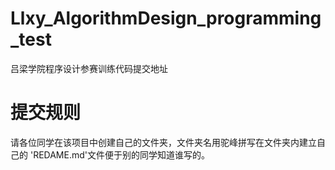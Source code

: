 # Llxy_AlgorithmDesign_programming_test
吕梁学院程序设计参赛训练代码提交地址

# 提交规则
请各位同学在该项目中创建自己的文件夹，文件夹名用驼峰拼写在文件夹内建立自己的 'REDAME.md'文件便于别的同学知道谁写的。
